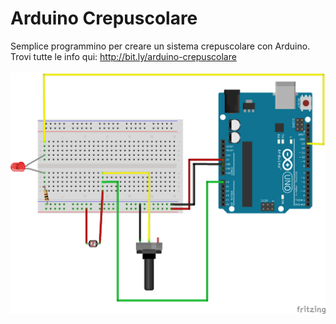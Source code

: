# Arduino Crepuscolare
Semplice programmino per creare un sistema crepuscolare con Arduino.<br/>
Trovi tutte le info qui: http://bit.ly/arduino-crepuscolare
<br/><br/>
![](https://raw.githubusercontent.com/AndreaLombardo/Arduino-Crepuscolare/master/img/Arduino_Crepuscolare_bb.png)
